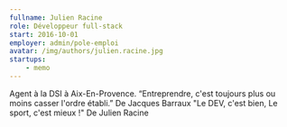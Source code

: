 ```yaml
---
fullname: Julien Racine
role: Développeur full-stack
start: 2016-10-01
employer: admin/pole-emploi
avatar: /img/authors/julien.racine.jpg
startups:
    - memo
---
```


  Agent à la DSI à Aix-En-Provence.
  “Entreprendre, c'est toujours plus ou moins casser l'ordre établi.” De Jacques Barraux
  "Le DEV, c'est bien, Le sport, c'est mieux !" De Julien Racine
